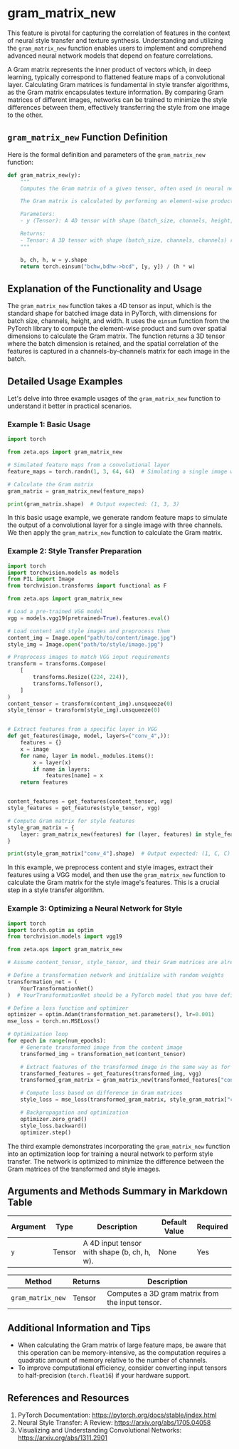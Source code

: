 # gram_matrix_new

This feature is pivotal for capturing the correlation of features in the context of neural style transfer and texture synthesis. Understanding and utilizing the `gram_matrix_new` function enables users to implement and comprehend advanced neural network models that depend on feature correlations.


A Gram matrix represents the inner product of vectors which, in deep learning, typically correspond to flattened feature maps of a convolutional layer. Calculating Gram matrices is fundamental in style transfer algorithms, as the Gram matrix encapsulates texture information. By comparing Gram matrices of different images, networks can be trained to minimize the style differences between them, effectively transferring the style from one image to the other.

## `gram_matrix_new` Function Definition

Here is the formal definition and parameters of the `gram_matrix_new` function:

```python
def gram_matrix_new(y):
    """
    Computes the Gram matrix of a given tensor, often used in neural network algorithms to capture the correlation between features.

    The Gram matrix is calculated by performing an element-wise product between the feature maps followed by a summation over spatial dimensions.

    Parameters:
    - y (Tensor): A 4D tensor with shape (batch_size, channels, height, width) that represents the feature maps.

    Returns:
    - Tensor: A 3D tensor with shape (batch_size, channels, channels) representing the Gram matrix of the input tensor.
    """

    b, ch, h, w = y.shape
    return torch.einsum("bchw,bdhw->bcd", [y, y]) / (h * w)
```

## Explanation of the Functionality and Usage

The `gram_matrix_new` function takes a 4D tensor as input, which is the standard shape for batched image data in PyTorch, with dimensions for batch size, channels, height, and width. It uses the `einsum` function from the PyTorch library to compute the element-wise product and sum over spatial dimensions to calculate the Gram matrix. The function returns a 3D tensor where the batch dimension is retained, and the spatial correlation of the features is captured in a channels-by-channels matrix for each image in the batch.

## Detailed Usage Examples

Let's delve into three example usages of the `gram_matrix_new` function to understand it better in practical scenarios.

### Example 1: Basic Usage

```python
import torch

from zeta.ops import gram_matrix_new

# Simulated feature maps from a convolutional layer
feature_maps = torch.randn(1, 3, 64, 64)  # Simulating a single image with 3 channels

# Calculate the Gram matrix
gram_matrix = gram_matrix_new(feature_maps)

print(gram_matrix.shape)  # Output expected: (1, 3, 3)
```

In this basic usage example, we generate random feature maps to simulate the output of a convolutional layer for a single image with three channels. We then apply the `gram_matrix_new` function to calculate the Gram matrix.

### Example 2: Style Transfer Preparation

```python
import torch
import torchvision.models as models
from PIL import Image
from torchvision.transforms import functional as F

from zeta.ops import gram_matrix_new

# Load a pre-trained VGG model
vgg = models.vgg19(pretrained=True).features.eval()

# Load content and style images and preprocess them
content_img = Image.open("path/to/content/image.jpg")
style_img = Image.open("path/to/style/image.jpg")

# Preprocess images to match VGG input requirements
transform = transforms.Compose(
    [
        transforms.Resize((224, 224)),
        transforms.ToTensor(),
    ]
)
content_tensor = transform(content_img).unsqueeze(0)
style_tensor = transform(style_img).unsqueeze(0)


# Extract features from a specific layer in VGG
def get_features(image, model, layers=("conv_4",)):
    features = {}
    x = image
    for name, layer in model._modules.items():
        x = layer(x)
        if name in layers:
            features[name] = x
    return features


content_features = get_features(content_tensor, vgg)
style_features = get_features(style_tensor, vgg)

# Compute Gram matrix for style features
style_gram_matrix = {
    layer: gram_matrix_new(features) for (layer, features) in style_features.items()
}

print(style_gram_matrix["conv_4"].shape)  # Output expected: (1, C, C)
```

In this example, we preprocess content and style images, extract their features using a VGG model, and then use the `gram_matrix_new` function to calculate the Gram matrix for the style image's features. This is a crucial step in a style transfer algorithm.

### Example 3: Optimizing a Neural Network for Style

```python
import torch
import torch.optim as optim
from torchvision.models import vgg19

from zeta.ops import gram_matrix_new

# Assume content_tensor, style_tensor, and their Gram matrices are already prepared as above

# Define a transformation network and initialize with random weights
transformation_net = (
    YourTransformationNet()
)  # YourTransformationNet should be a PyTorch model that you have defined

# Define a loss function and optimizer
optimizer = optim.Adam(transformation_net.parameters(), lr=0.001)
mse_loss = torch.nn.MSELoss()

# Optimization loop
for epoch in range(num_epochs):
    # Generate transformed image from the content image
    transformed_img = transformation_net(content_tensor)

    # Extract features of the transformed image in the same way as for content and style images
    transformed_features = get_features(transformed_img, vgg)
    transformed_gram_matrix = gram_matrix_new(transformed_features["conv_4"])

    # Compute loss based on difference in Gram matrices
    style_loss = mse_loss(transformed_gram_matrix, style_gram_matrix["conv_4"])

    # Backpropagation and optimization
    optimizer.zero_grad()
    style_loss.backward()
    optimizer.step()
```

The third example demonstrates incorporating the `gram_matrix_new` function into an optimization loop for training a neural network to perform style transfer. The network is optimized to minimize the difference between the Gram matrices of the transformed and style images.

## Arguments and Methods Summary in Markdown Table

| Argument       | Type     | Description                                       | Default Value | Required |
| -------------- | -------- | ------------------------------------------------- | ------------- | -------- |
| `y`            | Tensor   | A 4D input tensor with shape (b, ch, h, w).       | None          | Yes      |

| Method              | Returns  | Description                                      |
| ------------------- | -------- | ------------------------------------------------ |
| `gram_matrix_new`   | Tensor   | Computes a 3D gram matrix from the input tensor. |

## Additional Information and Tips

- When calculating the Gram matrix of large feature maps, be aware that this operation can be memory-intensive, as the computation requires a quadratic amount of memory relative to the number of channels.
- To improve computational efficiency, consider converting input tensors to half-precision (`torch.float16`) if your hardware support.

## References and Resources

1. PyTorch Documentation: https://pytorch.org/docs/stable/index.html
2. Neural Style Transfer: A Review: https://arxiv.org/abs/1705.04058
3. Visualizing and Understanding Convolutional Networks: https://arxiv.org/abs/1311.2901
